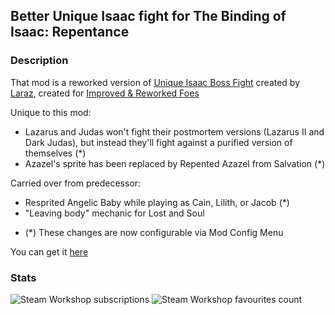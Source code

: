 ## Better Unique Isaac fight for The Binding of Isaac: Repentance
### Description
That mod is a reworked version of <a href="https://steamcommunity.com/sharedfiles/filedetails/?id=2563988750" target="_blank">Unique Isaac Boss Fight</a> created by <a href="https://steamcommunity.com/profiles/76561198810574085" target="_blank">Laraz</a>, created for <a href="https://steamcommunity.com/sharedfiles/filedetails/?id=2847697646" target="_blank"> Improved & Reworked Foes </a>

Unique to this mod:
- Lazarus and Judas won't fight their postmortem versions (Lazarus II and Dark Judas), but instead they'll fight against a purified version of themselves (*)
- Azazel's sprite has been replaced by Repented Azazel from Salvation (*)

Carried over from predecessor:
- Resprited Angelic Baby while playing as Cain, Lilith, or Jacob (*)
- "Leaving body" mechanic for Lost and Soul

* (*) These changes are now configurable via Mod Config Menu

You can get it <a href="https://steamcommunity.com/sharedfiles/filedetails/?id=3200941142" target="_blank">here</a>
### Stats
<img src="https://img.shields.io/endpoint.svg?url=https%3A%2F%2Fshieldsio-steam-workshop.jross.me%2F3200941142%2Fsubscriptions-text&style=for-the-badge" alt="Steam Workshop subscriptions" />
<img src="https://img.shields.io/endpoint.svg?url=https%3A%2F%2Fshieldsio-steam-workshop.jross.me%2F3200941142%2Ffavourites-text&style=for-the-badge" alt="Steam Workshop favourites count" />
